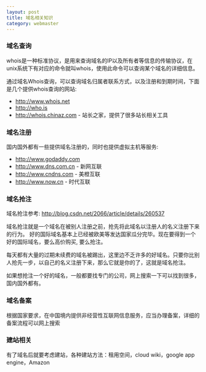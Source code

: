 ```yaml
---
layout: post
title: 域名相关知识
category: webmaster
---
```


### 域名查询

whois是一种标准协议，是用来查询域名的IP以及所有者等信息的传输协议，在unix系统下有对应的命令就叫whois，使用此命令可以查询某个域名的详细信息。

通过域名Whois查询，可以查询域名归属者联系方式，以及注册和到期时间，下面是几个提供whois查询的网站:

* <http://www.whois.net>
* <http://who.is>
* <http://whois.chinaz.com> - 站长之家，提供了很多站长相关工具

### 域名注册

国内国外都有一些提供域名注册的，同时也提供虚拟主机等服务:

* <http://www.godaddy.com>
* <http://www.dns.com.cn> - 新网互联
* <http://www.cndns.com> - 美橙互联
* <http://www.now.cn> - 时代互联

### 域名抢注

域名抢注参考: <http://blog.csdn.net/2066/article/details/260537>

域名抢注就是一个域名在被别人注册之前，抢先将此域名以注册人的名义注册下来的行为。 好的国际域名基本上已经被欧美等发达国家瓜分完毕。现在要得到一个好的国际域名，要么高价购买, 要么抢注。

每天都有大量的过期未续费的域名被踢出，这里边不乏许多的好域名。只要你比别人抢先一步，以自己的名义注册下来，那么它就是你的了，这就是域名抢注。

如果想抢注一个好的域名，一般都要找专门的公司，网上搜索一下可以找到很多，国内国外都有。

### 域名备案

根据国家要求，在中国境内提供非经营性互联网信息服务，应当办理备案，详细的备案流程可以网上搜索

### 建站相关

有了域名后就要考虑建站，各种建站方法：租用空间，cloud wiki，google app engine，Amazon
